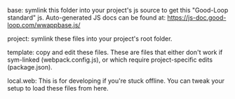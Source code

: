 

base: 
    symlink this folder into your project's js source to get this "Good-Loop standard" js.
    Auto-generated JS docs can be found at: https://js-doc.good-loop.com/wwappbase.js/

project:
    symlink these files into your project's root folder.

template:
    copy and edit these files.
	These are files that either don't work if sym-linked (webpack.config.js), 
	or which require project-specific edits (package.json).

local.web:
    This is for developing if you're stuck offline. You can tweak your setup to load these files from here.

